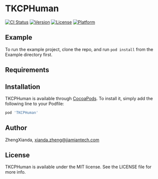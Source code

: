 # TKCPHuman

[![CI Status](https://img.shields.io/travis/ZhengXianda/TKCPHuman.svg?style=flat)](https://travis-ci.org/ZhengXianda/TKCPHuman)
[![Version](https://img.shields.io/cocoapods/v/TKCPHuman.svg?style=flat)](https://cocoapods.org/pods/TKCPHuman)
[![License](https://img.shields.io/cocoapods/l/TKCPHuman.svg?style=flat)](https://cocoapods.org/pods/TKCPHuman)
[![Platform](https://img.shields.io/cocoapods/p/TKCPHuman.svg?style=flat)](https://cocoapods.org/pods/TKCPHuman)

## Example

To run the example project, clone the repo, and run `pod install` from the Example directory first.

## Requirements

## Installation

TKCPHuman is available through [CocoaPods](https://cocoapods.org). To install
it, simply add the following line to your Podfile:

```ruby
pod 'TKCPHuman'
```

## Author

ZhengXianda, xianda.zheng@jiamiantech.com

## License

TKCPHuman is available under the MIT license. See the LICENSE file for more info.
